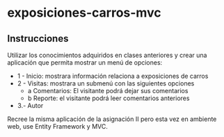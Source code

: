 # exposiciones-carros-mvc

## Instrucciones 
Utilizar los conocimientos adquiridos en clases anteriores y crear una aplicación que permita mostrar un menú de opciones:
- 1 - Inicio: mostrara información relaciona a exposiciones de carros
- 2 - Visitas: mostrara un submenú con las siguientes opciones         
    - a Comentarios: El visitante podrá dejar sus comentarios         
    - b Reporte: el visitante podrá leer comentarios anteriores
- 3.- Autor

Recree la misma aplicación de la asignación II pero esta vez en ambiente web, use Entity Framework y MVC.
